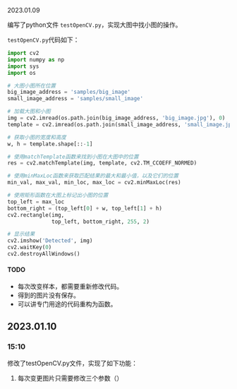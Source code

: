 2023.01.09

编写了python文件 `testOpenCV.py`，实现大图中找小图的操作。

`testOpenCV.py`代码如下：

```python
import cv2
import numpy as np
import sys
import os

# 大图小图所在位置
big_image_address = 'samples/big_image'
small_image_address = 'samples/small_image'

# 加载大图和小图
img = cv2.imread(os.path.join(big_image_address, 'big_image.jpg'), 0)
template = cv2.imread(os.path.join(small_image_address, 'small_image.jpg'), 0)

# 获取小图的宽度和高度
w, h = template.shape[::-1]

# 使用matchTemplate函数来找到小图在大图中的位置
res = cv2.matchTemplate(img, template, cv2.TM_CCOEFF_NORMED)

# 使用minMaxLoc函数来获取匹配结果的最大和最小值，以及它们的位置
min_val, max_val, min_loc, max_loc = cv2.minMaxLoc(res)

# 使用矩形函数在大图上标记出小图的位置
top_left = max_loc
bottom_right = (top_left[0] + w, top_left[1] + h)
cv2.rectangle(img, 
              top_left, bottom_right, 255, 2)

# 显示结果
cv2.imshow('Detected', img)
cv2.waitKey(0)
cv2.destroyAllWindows()
```

#### TODO

* 每次改变样本，都需要重新修改代码。
* 得到的图片没有保存。
* 可以讲专门用途的代码重构为函数。

## 2023.01.10

### 15:10

修改了testOpenCV.py文件，实现了如下功能：

1. 每次变更图片只需要修改三个参数（）

